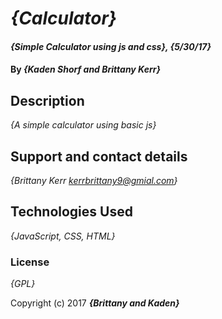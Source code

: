 # _{Calculator}_

#### _{Simple Calculator using js and css}, {5/30/17}_

#### By _**{Kaden Shorf and Brittany Kerr}**_

## Description

_{A simple calculator using basic js}_



## Support and contact details

_{Brittany Kerr kerrbrittany9@gmial.com}_

## Technologies Used

_{JavaScript, CSS, HTML}_

### License

*{GPL}*

Copyright (c) 2017 **_{Brittany and Kaden}_**
